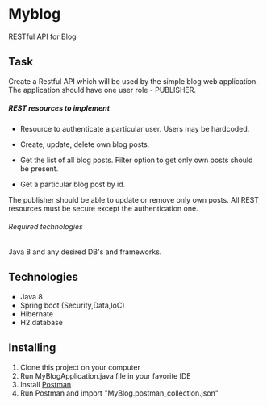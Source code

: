 # Myblog
RESTful API for Blog

## Task
Create a Restful API which will be used by the simple blog web application.
The application should have one user role - PUBLISHER.

##### REST resources to implement
*	Resource to authenticate a particular user. Users may be hardcoded.

*	Create, update, delete own blog posts.

*	Get the list of all blog posts. Filter option to get only own posts should be present.

*	Get a particular blog post by id.

The publisher should be able to update or remove only own posts. All REST resources must be secure except the authentication one.

###### Required technologies 
Java 8 and any desired DB's and frameworks.

## Technologies
* Java 8
* Spring boot (Security,Data,IoC)
* Hibernate
* H2 database

## Installing

1. Clone this project on your computer
2. Run MyBlogApplication.java file in your favorite IDE
3. Install [Postman](https://www.getpostman.com/)
4. Run Postman and import "MyBlog.postman_collection.json"
